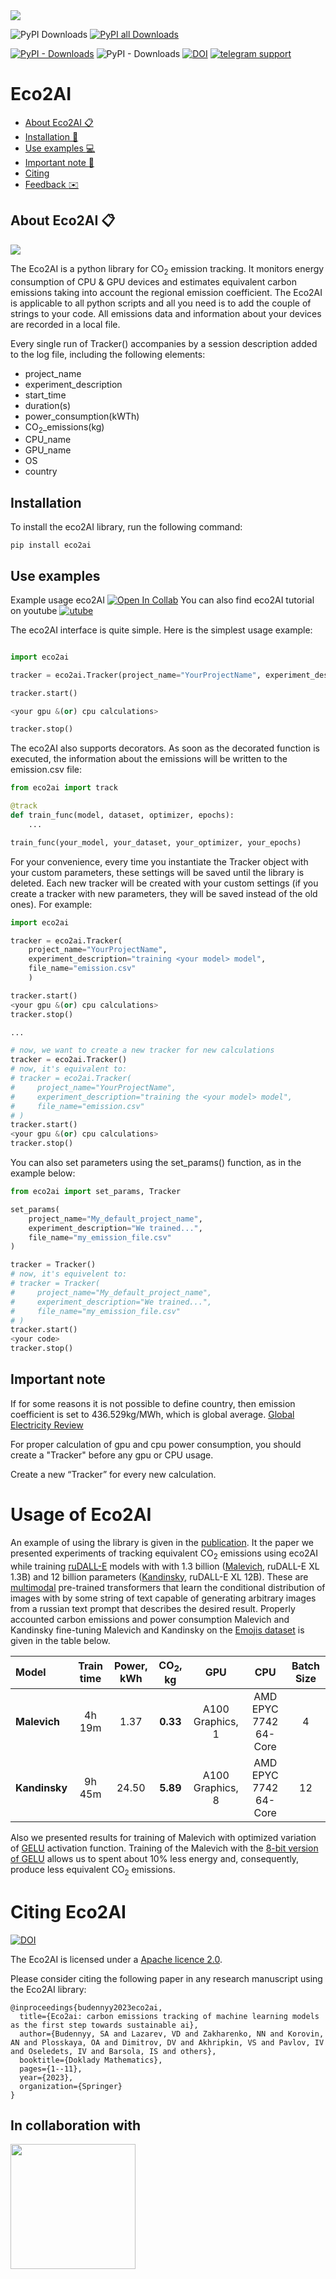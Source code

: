 <img src=https://github.com/sb-ai-lab/Eco2AI/blob/main/images/photo_2022-06-14_13-02-37.jpg />


![PyPI Downloads](https://img.shields.io/pypi/dm/eco2ai?color=brightgreen&label=PyPI%20downloads&logo=pypi&logoColor=yellow)
[![PyPI all Downloads](https://img.shields.io/badge/All%20PyPI%20downloads-look%20in%20Colab-brightgreen)](https://colab.research.google.com/drive/1UoSHPRUHbg5B1U2x8p_ACo21X9N6n1im?authuser=1)


[![PyPI - Downloads](https://img.shields.io/badge/%20PyPI%20-link%20for%20download-brightgreen)](https://pypi.org/project/eco2ai/)
![PyPI - Downloads](https://img.shields.io/pypi/v/eco2ai?color=bright-green&label=PyPI&logo=pypi&logoColor=yellow)
[![DOI](https://img.shields.io/badge/DOI-eco2AI%20article-brightgreen)](https://link.springer.com/article/10.1134/S1064562422060230)
[![telegram support](https://img.shields.io/twitter/url?label=eco2ai%20support&logo=telegram&style=social&url=https%3A%2F%2Ft.me%2F%2BjsaoAgioprQ4Zjk6)](https://t.me/eco2ai)

# Eco2AI

+ [About Eco2AI :clipboard:](#1)
+ [Installation :wrench:](#2)
+ [Use examples :computer:](#3)
+ [Important note :blue_book:](#4)
+ [Citing](#5)
+ [Feedback :envelope:](#6) 





## About Eco2AI :clipboard: <a name="1"></a> 

<img src=https://github.com/sb-ai-lab/Eco2AI/blob/main/images/eco2ai_logo_cut.jpg />

The Eco2AI is a python library for CO<sub>2</sub> emission tracking. It monitors energy consumption of CPU & GPU devices and estimates equivalent carbon emissions taking into account the regional emission coefficient. 
The Eco2AI is applicable to all python scripts and all you need is to add the couple of strings to your code. All emissions data and information about your devices are recorded in a local file. 

Every single run of Tracker() accompanies by a session description added to the log file, including the following elements:
                              

+ project_name
+ experiment_description
+ start_time
+ duration(s)
+ power_consumption(kWTh)
+ CO<sub>2</sub>_emissions(kg)
+ CPU_name
+ GPU_name
+ OS
+ country

##  Installation <a name="2"></a> 
To install the eco2AI library, run the following command:

```
pip install eco2ai
```

## Use examples <a name="3"></a> 

Example usage eco2AI [![Open In Collab](https://colab.research.google.com/assets/colab-badge.svg)](https://colab.research.google.com/drive/1hn0DQiKHeyXwvOOR3UEXaGsD6DqVm6b7?authuser=1)
You can also find eco2AI tutorial on youtube [![utube](https://img.shields.io/youtube/views/-fegQpA2gPg?label=eco2AI&style=social)](https://www.youtube.com/watch?v=-fegQpA2gPg&ab_channel=AIRIInstitute)

The eco2AI interface is quite simple. Here is the simplest usage example:

```python

import eco2ai

tracker = eco2ai.Tracker(project_name="YourProjectName", experiment_description="training the <your model> model")

tracker.start()

<your gpu &(or) cpu calculations>

tracker.stop()
```

The eco2AI also supports decorators. As soon as the decorated function is executed, the information about the emissions will be written to the emission.csv file:

```python
from eco2ai import track

@track
def train_func(model, dataset, optimizer, epochs):
    ...

train_func(your_model, your_dataset, your_optimizer, your_epochs)
```

For your convenience, every time you instantiate the Tracker object with your custom parameters, these settings will be saved until the library is deleted. Each new tracker will be created with your custom settings (if you create a tracker with new parameters, they will be saved instead of the old ones). For example:

```python
import eco2ai

tracker = eco2ai.Tracker(
    project_name="YourProjectName", 
    experiment_description="training <your model> model",
    file_name="emission.csv"
    )

tracker.start()
<your gpu &(or) cpu calculations>
tracker.stop()

...

# now, we want to create a new tracker for new calculations
tracker = eco2ai.Tracker()
# now, it's equivalent to:
# tracker = eco2ai.Tracker(
#     project_name="YourProjectName", 
#     experiment_description="training the <your model> model",
#     file_name="emission.csv"
# )
tracker.start()
<your gpu &(or) cpu calculations>
tracker.stop()

```

You can also set parameters using the set_params() function, as in the example below:

```python
from eco2ai import set_params, Tracker

set_params(
    project_name="My_default_project_name",
    experiment_description="We trained...",
    file_name="my_emission_file.csv"
)

tracker = Tracker()
# now, it's equivelent to:
# tracker = Tracker(
#     project_name="My_default_project_name",
#     experiment_description="We trained...",
#     file_name="my_emission_file.csv"
# )
tracker.start()
<your code>
tracker.stop()
```



<!-- There is [sber_emission_tracker_guide.ipynb](https://github.com/vladimir-laz/AIRIEmisisonTracker/blob/704ff88468f6ad403d69a63738888e1a3c41f59b/guide/sber_emission_tracker_guide.ipynb)  - useful jupyter notebook with more examples and notes. We highly recommend to check it out beforehand. -->
## Important note <a name="4"></a> 

If for some reasons it is not possible to define country, then emission coefficient is set to 436.529kg/MWh, which is global average.
[Global Electricity Review](https://ember-climate.org/insights/research/global-electricity-review-2022/#supporting-material-downloads)

For proper calculation of gpu and cpu power consumption, you should create a "Tracker" before any gpu or CPU usage.

Create a new “Tracker” for every new calculation.

# Usage of Eco2AI

An example of using the library is given in the [publication](https://arxiv.org/abs/2208.00406). It the paper we presented experiments of tracking equivalent CO<sub>2</sub> emissions using eco2AI while training [ruDALL-E](https://github.com/sberbank-ai/ru-dalle) models with with 1.3 billion ([Malevich](https://habr.com/ru/company/sberbank/blog/589673/), ruDALL-E XL 1.3B) and 12 billion parameters ([Kandinsky](https://github.com/sberbank-ai/ru-dalle), ruDALL-E XL 12B). These are [multimodal](https://arxiv.org/abs/2202.10435) pre-trained transformers that learn the conditional distribution of images with by some string of text capable of generating arbitrary images from a russian text prompt that describes the desired result.
Properly accounted carbon emissions and power consumption Malevich and Kandinsky fine-tuning Malevich and Kandinsky on the [Emojis dataset](https://arxiv.org/abs/2112.02448) is given in the table below.
   
   | **Model** | **Train time** | **Power, kWh** | **CO<sub>2</sub>, kg** | **GPU** | **CPU** | **Batch Size** |
   |:----------|:-------------:|:------:| :-----: |:-----:|:------:|:------:|
   | **Malevich**| 4h 19m | 1.37 | **0.33** | A100 Graphics, 1 | AMD EPYC 7742 64-Core | 4 |
   | **Kandinsky** | 9h 45m | 24.50 | **5.89** | A100 Graphics, 8 | AMD EPYC 7742 64-Core | 12 |

Also we presented results for training of Malevich with optimized variation of [GELU](https://arxiv.org/abs/1606.08415) activation function. Training of the Malevich with the [8-bit version of GELU](https://arxiv.org/abs/2110.02861) allows us to spent about 10\% less energy and, consequently, produce less equivalent CO<sub>2</sub> emissions.

# Citing Eco2AI
[![DOI](https://img.shields.io/badge/DOI-eco2AI%20article-brightgreen)](https://link.springer.com/article/10.1134/S1064562422060230)

The Eco2AI is licensed under a [Apache licence 2.0](https://www.apache.org/licenses/LICENSE-2.0).

Please consider citing the following paper in any research manuscript using the Eco2AI library:

```
@inproceedings{budennyy2023eco2ai,
  title={Eco2ai: carbon emissions tracking of machine learning models as the first step towards sustainable ai},
  author={Budennyy, SA and Lazarev, VD and Zakharenko, NN and Korovin, AN and Plosskaya, OA and Dimitrov, DV and Akhripkin, VS and Pavlov, IV and Oseledets, IV and Barsola, IS and others},
  booktitle={Doklady Mathematics},
  pages={1--11},
  year={2023},
  organization={Springer}
}
```

## In collaboration with
[<img src="https://github.com/sb-ai-lab/Eco2AI/blob/main/images/AIRI%20-%20Full%20logo%20(2).png" width="200"/>](https://airi.net/)

